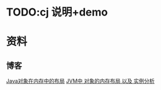 # TODO:cj 说明+demo



# 资料
## 博客
[Java对象在内存中的布局](https://blog.csdn.net/qq_34212276/article/details/117914322)
[JVM中 对象的内存布局 以及 实例分析](https://cloud.tencent.com/developer/article/1152657)